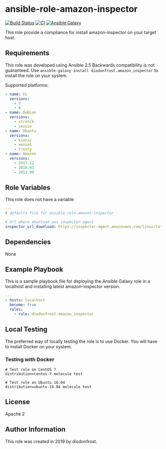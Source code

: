 # ansible-role-amazon-inspector

[![Build Status](https://travis-ci.com/diodonfrost/ansible-role-amazon-inspector.svg?branch=master)](https://travis-ci.com/diodonfrost/ansible-role-amazon-inspector)
[![CI](https://github.com/diodonfrost/ansible-role-amazon-inspector/workflows/CI/badge.svg)](https://github.com/diodonfrost/ansible-role-amazon-inspector/actions)
[![Ansible Galaxy](https://img.shields.io/badge/galaxy-diodonfrost.amazon_inspector-660198.svg)](https://galaxy.ansible.com/diodonfrost/amazon_inspector)

This role provide a compliance for install amazon-inspector on your target host.

## Requirements

This role was developed using Ansible 2.5 Backwards compatibility is not guaranteed.
Use `ansible-galaxy install diodonfrost.amazon_inspector` to install the role on your system.

Supported platforms:

```yaml
- name: EL
  versions:
    - 7
    - 6
- name: Debian
  versions:
    - stretch
    - jessie
- name: Ubuntu
  versions:
    - bionic
    - xenial
    - trusty
- name: Amazon
  versions:
    - 2017.12
    - 2016.03
    - 2013.09
```

## Role Variables

This role does not have a variable

```yaml
---
# defaults file for ansible-role-amazon-inspector

# Url where download aws inspector agent
inspector_url_download: https://inspector-agent.amazonaws.com/linux/latest/install
```

## Dependencies

None

## Example Playbook

This is a sample playbook file for deploying the Ansible Galaxy 
role in a localhost and installing latest amazon-inspector version.

```yaml
---
- hosts: localhost
  become: true
  roles:
    - role: diodonfrost.amazon_inspector
```

## Local Testing

The preferred way of locally testing the role is to use Docker. You will have to install Docker on your system.

### Testing with Docker

```shell
# Test role on CentOS 7
distribution=centos-7 molecule test

# Test role on Ubuntu 16.04
distribution=ubuntu-16.04 molecule test
```

## License

Apache 2

## Author Information

This role was created in 2019 by diodonfrost.
